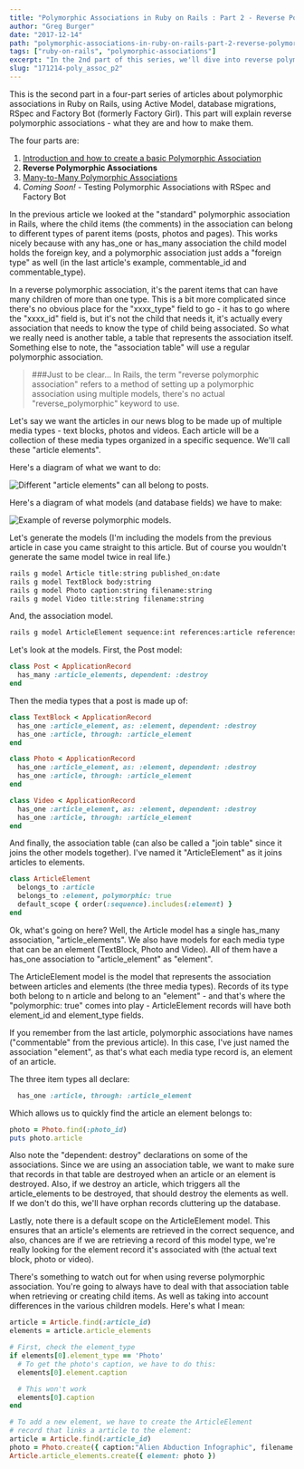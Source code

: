 ```yaml
---
title: "Polymorphic Associations in Ruby on Rails : Part 2 - Reverse Polymorphic Associations"
author: "Greg Burger"
date: "2017-12-14"
path: "polymorphic-associations-in-ruby-on-rails-part-2-reverse-polymorphic-associations"
tags: ["ruby-on-rails", "polymorphic-associations"]
excerpt: "In the 2nd part of this series, we'll dive into reverse polymorphic associations and how to create them using ActiveModel in Ruby on Rails."
slug: "171214-poly_assoc_p2"
---
```


This is the second part in a four-part series of articles about polymorphic associations in Ruby on Rails, using Active Model, database migrations, RSpec and Factory Bot (formerly Factory Girl). This part will explain reverse polymorphic associations - what they are and how to make them.

The four parts are:

1. [Introduction and how to create a basic Polymorphic Association](https://99linesofcode.com/polymorphic-associations-in-ruby-on-rails-part-1-introduction)
2. **Reverse Polymorphic Associations**
3. [Many-to-Many Polymorphic Associations](https://99linesofcode.com/polymorphic-associations-in-ruby-on-rails-part-3-many-to-many-polymorphic-associations)
4. _Coming Soon!_ - Testing Polymorphic Associations with RSpec and Factory Bot

In the previous article we looked at the "standard" polymorphic association in Rails, where the child items (the comments) in the association can belong to different types of parent items (posts, photos and pages). This works nicely because with any has_one or has_many association the child model holds the foreign key, and a polymorphic association just adds a "foreign type" as well (in the last article's example, commentable\_id and commentable\_type).

In a reverse polymorphic association, it's the parent items that can have many children of more than one type. This is a bit more complicated since there's no obvious place for the "xxxx\_type" field to go - it has to go where the "xxxx\_id" field is, but it's not the child that needs it, it's actually every association that needs to know the type of child being associated. So what we really need is another table, a table that represents the association itself. Something else to note, the "association table" will use a regular polymorphic association.

>###Just to be clear...
>In Rails, the term "reverse polymorphic association" refers to a method of setting up a polymorphic association using multiple models, there's no actual "reverse\_polymorphic" keyword to use.

Let's say we want the articles in our news blog to be made up of multiple media types - text blocks, photos and videos. Each article will be a collection of these media types organized in a specific sequence. We'll call these "article elements".

Here's a diagram of what we want to do:

![Different "article elements" can all belong to posts.](https://99linesofcode.com/wp-content/uploads/2018/01/reverse-poly.png)

Here's a diagram of what models (and database fields) we have to make:

![Example of reverse polymorphic models.](https://99linesofcode.com/wp-content/uploads/2018/01/reverse-poly-models.png)

Let's generate the models (I'm including the models from the previous article in case you came straight to this article. But of course you wouldn't generate the same model twice in real life.)

```bash
rails g model Article title:string published_on:date
rails g model TextBlock body:string
rails g model Photo caption:string filename:string
rails g model Video title:string filename:string
```

And, the association model.

```bash
rails g model ArticleElement sequence:int references:article references:element{polymorphic}
```

Let's look at the models. First, the Post model:

```ruby
class Post < ApplicationRecord
  has_many :article_elements, dependent: :destroy
end
```

Then the media types that a post is made up of:

```ruby
class TextBlock < ApplicationRecord
  has_one :article_element, as: :element, dependent: :destroy
  has_one :article, through: :article_element
end

class Photo < ApplicationRecord
  has_one :article_element, as: :element, dependent: :destroy
  has_one :article, through: :article_element
end

class Video < ApplicationRecord
  has_one :article_element, as: :element, dependent: :destroy
  has_one :article, through: :article_element
end
```

And finally, the association table (can also be called a "join table" since it joins the other models together). I've named it "ArticleElement" as it joins articles to elements.

```ruby
class ArticleElement
  belongs_to :article
  belongs_to :element, polymorphic: true
  default_scope { order(:sequence).includes(:element) }
end
```

Ok, what's going on here? Well, the Article model has a single has\_many association, "article\_elements". We also have models for each media type that can be an element (TextBlock, Photo and Video). All of them have a has_one association to "article\_element" as "element".

The ArticleElement model is the model that represents the association between articles and elements (the three media types). Records of its type both belong to n article and belong to an "element" - and that's where the "polymorphic: true" comes into play - ArticleElement records will have both element_id and element\_type fields.

If you remember from the last article, polymorphic associations have names ("commentable" from the previous article). In this case, I've just named the association "element", as that's what each media type record is, an element of an article.

The three item types all declare:

```ruby
  has_one :article, through: :article_element
```

Which allows us to quickly find the article an element belongs to:

```ruby
photo = Photo.find(:photo_id)
puts photo.article
```

Also note the "dependent: destroy" declarations on some of the associations. Since we are using an association table, we want to make sure that records in that table are destroyed when an article or an element is destroyed. Also, if we destroy an article, which triggers all the article_elements to be destroyed, that should destroy the elements as well. If we don't do this, we'll have orphan records cluttering up the database.

Lastly, note there is a default scope on the ArticleElement model. This ensures that an article's elements are retrieved in the correct sequence, and also, chances are if we are retrieving a record of this model type, we're really looking for the element record it's associated with (the actual text block, photo or video).

There's something to watch out for when using reverse polymorphic association. You're going to always have to deal with that association table when retrieving or creating child items. As well as taking into account differences in the various children models. Here's what I mean:

```ruby
article = Article.find(:article_id)
elements = article.article_elements

# First, check the element_type
if elements[0].element_type == 'Photo'
  # To get the photo's caption, we have to do this:
  elements[0].element.caption

  # This won't work
  elements[0].caption
end

# To add a new element, we have to create the ArticleElement
# record that links a article to the element:
article = Article.find(:article_id)
photo = Photo.create({ caption:"Alien Abduction Infographic", filename:"aa_info.jpg" })
Article.article_elements.create({ element: photo })
```
